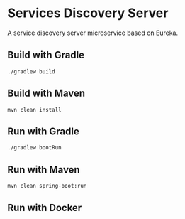 # Services Discovery Server

A service discovery server microservice based on Eureka.

## Build with Gradle

`./gradlew build`

## Build with Maven

`mvn clean install`

## Run with Gradle

`./gradlew bootRun`

## Run with Maven

`mvn clean spring-boot:run`

## Run with Docker

